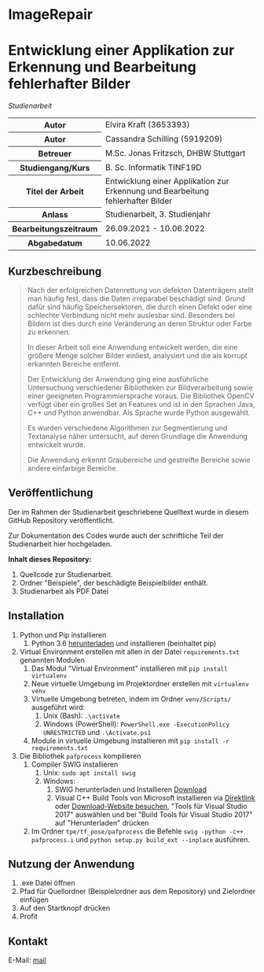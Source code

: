 # ImageRepair
# Entwicklung einer Applikation zur Erkennung und Bearbeitung fehlerhafter Bilder
_Studienarbeit_
<table>
<tr><th>Autor</th><td>Elvira Kraft (3653393)</td></tr>
<tr><th>Autor</th><td>Cassandra Schilling (5919209)</td></tr>
<tr><th>Betreuer</th><td>M.Sc. Jonas Fritzsch, DHBW Stuttgart</td></tr>
<tr><th>Studiengang/Kurs</th><td>B. Sc. Informatik TINF19D</td></tr>
<tr><th>Titel der Arbeit</th><td>Entwicklung einer Applikation zur Erkennung und Bearbeitung fehlerhafter Bilder</td></tr>
<tr><th>Anlass</th><td>Studienarbeit, 3. Studienjahr</td></tr>
<tr><th>Bearbeitungszeitraum</th><td>26.09.2021 - 10.06.2022</td></tr>
<tr><th>Abgabedatum</th><td>10.06.2022</td></tr>
</table>

## Kurzbeschreibung
> Nach der erfolgreichen Datenrettung von defekten Datenträgern stellt man häufig fest, dass die
Daten irreparabel beschädigt sind. Grund dafür sind häufig Speichersektoren, die durch einen Defekt
oder eine schlechte Verbindung nicht mehr auslesbar sind. Besonders bei Bildern ist dies durch eine
Veränderung an deren Struktur oder Farbe zu erkennen.
> 
> In dieser Arbeit soll eine Anwendung entwickelt werden, die eine größere Menge solcher Bilder einliest, analysiert und die als korrupt erkannten Bereiche entfernt.
> 
> Der Entwicklung der Anwendung ging eine ausführliche Untersuchung verschiedener Bibliotheken zur Bildverarbeitung sowie einer geeigneten Programmiersprache voraus. Die Bibliothek OpenCV verfügt über ein großes Set an Features und ist in den Sprachen Java, C++ und Python anwendbar. Als Sprache wurde Python ausgewählt.
> 
> Es wurden verschiedene Algorithmen zur Segmentierung und Textanalyse näher untersucht, auf deren Grundlage die Anwendung entwickelt wurde.
> 
> Die Anwendung erkennt Graubereiche und gestreifte Bereiche sowie andere einfarbige Bereiche. 

## Veröffentlichung
Der im Rahmen der Studienarbeit geschriebene Quelltext wurde in diesem GitHub Repository veröffentlicht.

Zur Dokumentation des Codes wurde auch der schriftliche Teil der Studienarbeit hier hochgeladen.

**Inhalt dieses Repository:**
1) Quellcode zur Studienarbeit.
2) Ordner "Beispiele", der beschädigte Beispielbilder enthält.
3) Studienarbeit als PDF Datei


## Installation

1) Python und Pip installieren
    1) Python 3.6 [herunterladen](https://www.python.org/downloads/) und installieren (beinhaltet pip)
2) Virtual Environment erstellen mit allen in der Datei ``requirements.txt`` genannten Modulen
    1) Das Modul "Virtual Environment" installieren mit ``pip install virtualenv``
    2) Neue virtuelle Umgebung im Projektordner erstellen mit ``virtualenv venv``
    3) Virtuelle Umgebung betreten, indem im Ordner ``venv/Scripts/`` ausgeführt wird: 
        1) Unix (Bash): ``.\activate``
        2) Windows (PowerShell): ``PowerShell.exe -ExecutionPolicy UNRESTRICTED`` und ``.\Activate.ps1``
    4) Module in virtuelle Umgebung installieren mit ``pip install -r requirements.txt``
3) Die Bibliothek ```pafprocess``` kompilieren
    1) Compiler SWIG installieren
        1) Unix: ``sudo apt install swig``
        2) Windows:
            1) SWIG herunterladen und Installieren [Download](http://www.swig.org/download.html)
            2) Visual C++ Build Tools von Microsoft installieren via [Direktlink](https://visualstudio.microsoft.com/thank-you-downloading-visual-studio/?sku=BuildTools&rel=15) oder [Download-Website besuchen](https://visualstudio.microsoft.com/downloads), "Tools für Visual Studio 2017" auswählen und bei "Build Tools für Visual Studio 2017" auf "Herunterladen" drücken
    1) Im Ordner ``tpe/tf_pose/pafprocess`` die Befehle ``swig -python -c++ pafprocess.i`` und ``python setup.py build_ext --inplace`` ausführen.


## Nutzung der Anwendung

1) .exe Datei öffnen
2) Pfad für Quellordner (Beispielordner aus dem Repository) und Zielordner einfügen
3) Auf den Startknopf drücken
4) Profit


## Kontakt
E-Mail: [mail](mail@test.de)
